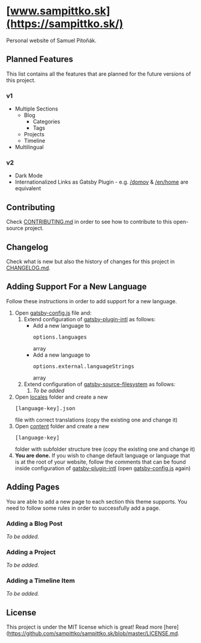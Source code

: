 # [www.sampittko.sk](https://sampittko.sk/)

Personal website of Samuel Pitoňák.

## Planned Features

This list contains all the features that are planned for the future versions of this project.

### **v1**

- Multiple Sections
  - Blog
    - Categories
    - Tags
  - Projects
  - Timeline
- Multilingual

### v2

- Dark Mode
- Internationalized Links as Gatsby Plugin - e.g. <u>/domov</u> & <u>/en/home</u> are equivalent

## Contributing

Check [CONTRIBUTING.md](https://github.com/sampittko/sampittko.sk/blob/master/CONTRIBUTING.md) in order to see how to contribute to this open-source project.

## Changelog

Check what is new but also the history of changes for this project in [CHANGELOG.md](https://github.com/sampittko/sampittko.sk/blob/master/CHANGELOG.md).

## Adding Support For a New Language

Follow these instructions in order to add support for a new language.

1. Open [gatsby-config.js](https://github.com/sampittko/sampittko.sk/blob/master/gatsby-config.js) file and:
   1. Extend configuration of <u>gatsby-plugin-intl</u> as follows:
      - Add a new language to <pre>options.languages</pre> array
      - Add a new language to <pre>options.external.languageStrings</pre> array
   2. Extend configuration of <u>gatsby-source-filesystem</u> as follows:
      1. *To be added*
2. Open [locales](https://github.com/sampittko/sampittko.sk/blob/master/src/locales/) folder and create a new <pre>[language-key].json</pre> file with correct translations (copy the existing one and change it)
3. Open [content](https://github.com/sampittko/sampittko.sk/blob/master/src/content/) folder and create a new <pre>[language-key]</pre> folder with subfolder structure tree (copy the existing one and change it)
4. **You are done.** If you wish to change default language or language that is at the root of your website, follow the comments that can be found inside configuration of <u>gatsby-plugin-intl</u> (open [gatsby-config.js](https://github.com/sampittko/sampittko.sk/blob/master/gatsby-config.js) again)

## Adding Pages

You are able to add a new page to each section this theme supports. You need to follow some rules in order to successfully add a page.

### Adding a Blog Post

_To be added._

### Adding a Project

_To be added._

### Adding a Timeline Item

_To be added._

## License

This project is under the MIT license which is great! Read more [here](https://github.com/sampittko/sampittko.sk/blob/master/LICENSE.md.